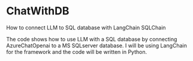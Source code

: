 # ChatWithDB
How to connect LLM to SQL database with LangChain SQLChain

The code shows how to use LLM with a SQL database by connecting AzureChatOpenai to a MS SQLserver database. 
I will be using LangChain for the framework and the code will be written in Python.
